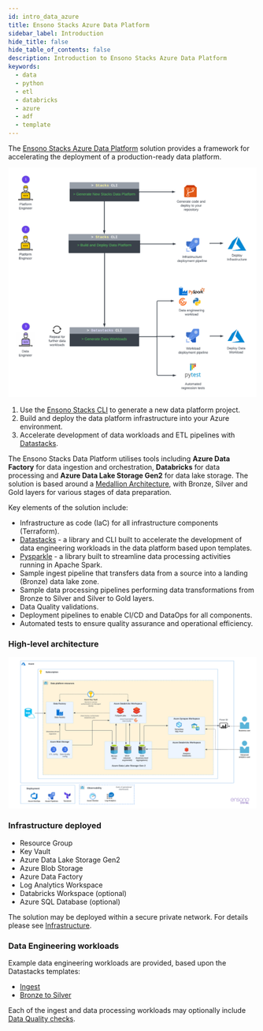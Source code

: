 ```yaml
---
id: intro_data_azure
title: Ensono Stacks Azure Data Platform
sidebar_label: Introduction
hide_title: false
hide_table_of_contents: false
description: Introduction to Ensono Stacks Azure Data Platform
keywords:
  - data
  - python
  - etl
  - databricks
  - azure
  - adf
  - template
---
```


The [Ensono Stacks Azure Data Platform](https://github.com/ensono/stacks-azure-data) solution provides
a framework for accelerating the deployment of a production-ready data platform.

![Ensono Stacks Data Overview](images/stacks-data-overview.png)

1. Use the [Ensono Stacks CLI](../../../stackscli/about) to generate a new data platform project.
2. Build and deploy the data platform infrastructure into your Azure environment.
3. Accelerate development of data workloads and ETL pipelines with [Datastacks](etl_pipelines/datastacks.md).

The Ensono Stacks Data Platform utilises tools including **Azure Data Factory** for data
ingestion and orchestration, **Databricks** for data processing and **Azure Data Lake Storage Gen2**
for data lake storage. The solution is based around a [Medallion Architecture](etl_pipelines/etl_intro_data_azure.md#medallion-architecture), with Bronze, Silver and Gold layers for various stages of data preparation.

Key elements of the solution include:

* Infrastructure as code (IaC) for all infrastructure components (Terraform).
* [Datastacks](etl_pipelines/datastacks.md) - a library and CLI built to accelerate the development of data engineering
workloads in the data platform based upon templates.
* [Pysparkle](etl_pipelines/pysparkle.md) - a library built to streamline data processing activities running in Apache Spark.
* Sample ingest pipeline that transfers data from a source into a landing (Bronze) data lake zone.
* Sample data processing pipelines performing data transformations from Bronze to Silver and Silver to Gold layers.
* Data Quality validations.
* Deployment pipelines to enable CI/CD and DataOps for all components.
* Automated tests to ensure quality assurance and operational efficiency.

### High-level architecture

![High-level architecture](images/Stacks_Azure_Data_Platform-HLD.png)

### Infrastructure deployed

* Resource Group
* Key Vault
* Azure Data Lake Storage Gen2
* Azure Blob Storage
* Azure Data Factory
* Log Analytics Workspace
* Databricks Workspace (optional)
* Azure SQL Database (optional)

The solution may be deployed within a secure private network. For details please see [Infrastructure](infrastructure_data_azure.md).

### Data Engineering workloads

Example data engineering workloads are provided, based upon the Datastacks templates:

* [Ingest](etl_pipelines/ingest_data_azure.md)
* [Bronze to Silver](etl_pipelines/data_processing.md)

Each of the ingest and data processing workloads may optionally include [Data Quality checks](etl_pipelines/data_quality_azure.md).
